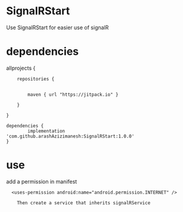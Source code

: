 # SignalRStart
Use SignalRStart for easier use of signalR

# dependencies


allprojects 
{

		repositories {
		
		
			maven { url "https://jitpack.io" }
			
		}
		
	}
	
	dependencies {
	        implementation 'com.github.arashAzizimanesh:SignalRStart:1.0.0'
	}
	
	
	
# use
	
add a permission in manifest


	  <uses-permission android:name="android.permission.INTERNET" />
		
		Then create a service that inherits signalRService
